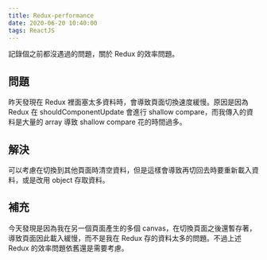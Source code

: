 ```yaml
---
title: Redux-performance
date: 2020-06-20 10:40:00
tags: ReactJS
---
```

  記錄個之前都沒遇過的問題，關於 Redux 的效率問題。
<!--more-->

## 問題
  昨天發現在 Redux 裡面塞太多資料時，會導致頁面切換速度緩慢。原因是因為 Redux 在 shouldComponentUpdate 會進行 shallow compare，而我傳入的資料是大量的 array 導致 shallow compare 花的時間過多。

## 解決
  可以考慮在切換到其他頁面時清空資料，但是這樣會導致再切回去時要重新載入資料，或是改用 object 存取資料。

## 補充
  今天發現是因為我在另一個頁面產生的多個 canvas，在切換頁面之後還暫存著，導致頁面因此載入緩慢，而不是我在 Redux 存的資料太多的問題。不過上述 Redux 的效率問題依舊還是需要考慮。

